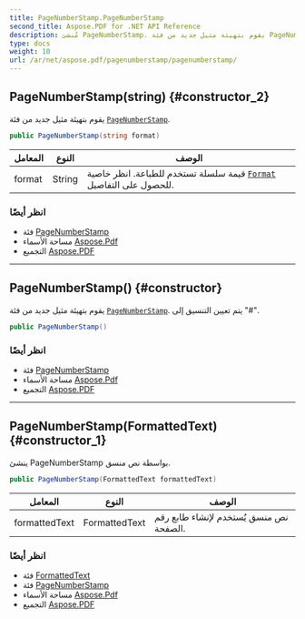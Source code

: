 ```yaml
---
title: PageNumberStamp.PageNumberStamp
second_title: Aspose.PDF for .NET API Reference
description: مُنشئ PageNumberStamp. يقوم بتهيئة مثيل جديد من فئة PageNumberStamp
type: docs
weight: 10
url: /ar/net/aspose.pdf/pagenumberstamp/pagenumberstamp/
---
```

## PageNumberStamp(string) {#constructor_2}

يقوم بتهيئة مثيل جديد من فئة [`PageNumberStamp`](../).

```csharp
public PageNumberStamp(string format)
```

| المعامل | النوع | الوصف |
| --- | --- | --- |
| format | String | قيمة سلسلة تستخدم للطباعة. انظر خاصية [`Format`](../format/) للحصول على التفاصيل. |

### انظر أيضًا

* فئة [PageNumberStamp](../)
* مساحة الأسماء [Aspose.Pdf](../../../aspose.pdf/)
* التجميع [Aspose.PDF](../../../)

---

## PageNumberStamp() {#constructor}

يقوم بتهيئة مثيل جديد من فئة [`PageNumberStamp`](../). يتم تعيين التنسيق إلى "#".

```csharp
public PageNumberStamp()
```

### انظر أيضًا

* فئة [PageNumberStamp](../)
* مساحة الأسماء [Aspose.Pdf](../../../aspose.pdf/)
* التجميع [Aspose.PDF](../../../)

---

## PageNumberStamp(FormattedText) {#constructor_1}

ينشئ PageNumberStamp بواسطة نص منسق.

```csharp
public PageNumberStamp(FormattedText formattedText)
```

| المعامل | النوع | الوصف |
| --- | --- | --- |
| formattedText | FormattedText | نص منسق يُستخدم لإنشاء طابع رقم الصفحة. |

### انظر أيضًا

* فئة [FormattedText](../../../aspose.pdf.facades/formattedtext/)
* فئة [PageNumberStamp](../)
* مساحة الأسماء [Aspose.Pdf](../../../aspose.pdf/)
* التجميع [Aspose.PDF](../../../)